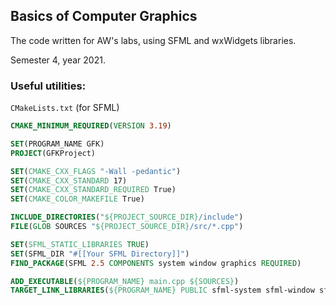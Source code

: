 ## Basics of Computer Graphics

The code written for AW's labs, using SFML and wxWidgets libraries.  
  
Semester 4, year 2021.  

### Useful utilities:
`CMakeLists.txt` (for SFML)
```cmake
CMAKE_MINIMUM_REQUIRED(VERSION 3.19)

SET(PROGRAM_NAME GFK)
PROJECT(GFKProject)

SET(CMAKE_CXX_FLAGS "-Wall -pedantic")
SET(CMAKE_CXX_STANDARD 17)
SET(CMAKE_CXX_STANDARD_REQUIRED True)
SET(CMAKE_COLOR_MAKEFILE True)

INCLUDE_DIRECTORIES("${PROJECT_SOURCE_DIR}/include")
FILE(GLOB SOURCES "${PROJECT_SOURCE_DIR}/src/*.cpp")

SET(SFML_STATIC_LIBRARIES TRUE)
SET(SFML_DIR "#[[Your SFML Directory]]")
FIND_PACKAGE(SFML 2.5 COMPONENTS system window graphics REQUIRED)

ADD_EXECUTABLE(${PROGRAM_NAME} main.cpp ${SOURCES})
TARGET_LINK_LIBRARIES(${PROGRAM_NAME} PUBLIC sfml-system sfml-window sfml-graphics)

```